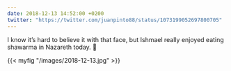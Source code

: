 ```yaml
---
date: 2018-12-13 14:52:00 +0200
twitter: "https://twitter.com/juanpinto88/status/1073199052697800705"
---
```


I know it’s hard to believe it with that face, but Ishmael really enjoyed eating shawarma in Nazareth today. 🥙

{{< myfig "/images/2018-12-13.jpg" >}}
